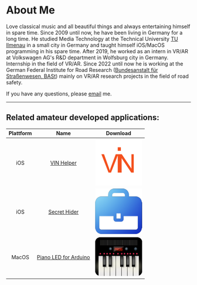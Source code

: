 # About Me

Love classical music and all beautiful things and always entertaining himself in spare time. Since 2009 until now, he have been living in Germany for a long time. He studied Media Technology at the Technical University [TU Ilmenau](https://www.tu-ilmenau.de/mt) in a small city in Germany and taught himself iOS/MacOS programming in his spare time. After 2019, he worked as an intern in VR/AR at Volkswagen AG's R&D department in Wolfsburg city in Germany. Internship in the field of VR/AR. Since 2022 until now he is working at the German Federal Institute for Road Research ([Bundesanstalt für Straßenwesen, BASt](https://www.bast.de)) mainly on VR/AR research projects in the field of road safety.

If you have any questions, please [email](mailto:crosser_wack.0m@icloud.com) me.

***

## Related amateur developed applications:

Plattform|Name|Download|
|:----:|:----:|:----:|
iOS|[VIN Helper](https://apps.apple.com/us/app/%E5%B9%B3%E8%A1%8C%E8%BF%9B%E5%8F%A3%E8%BD%A6%E5%8A%A9%E6%89%8B/id1182796068)|[![im](vin.png)](https://apps.apple.com/us/app/%E5%B9%B3%E8%A1%8C%E8%BF%9B%E5%8F%A3%E8%BD%A6%E5%8A%A9%E6%89%8B/id1182796068)|
iOS|[Secret Hider](https://apps.apple.com/us/app/%E9%9A%90%E7%A7%81%E7%8C%8E%E6%89%8B/id1312636920)|[![im](secretHider.png)](https://apps.apple.com/us/app/%E9%9A%90%E7%A7%81%E7%8C%8E%E6%89%8B/id1312636920)|
MacOS|[Piano LED for Arduino](https://www.mahong.me/archives/886)|[![im](pla.png)](https://www.mahong.me/archives/886)|
